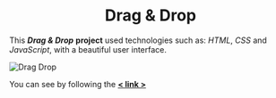 <h1 align = "center" > Drag & Drop </h1>


This ***Drag & Drop***  **project** used technologies such as: *HTML*, *CSS* and *JavaScript*, with a beautiful user interface. 

   
![Drag Drop](https://user-images.githubusercontent.com/56721591/154790962-d070ce38-1d23-46b0-b95a-166608bb36c8.jpg)


You can see by following the **[< link >]("https://jsfiddle.net/KAHRAMON/o6g40nLm/8/")**

